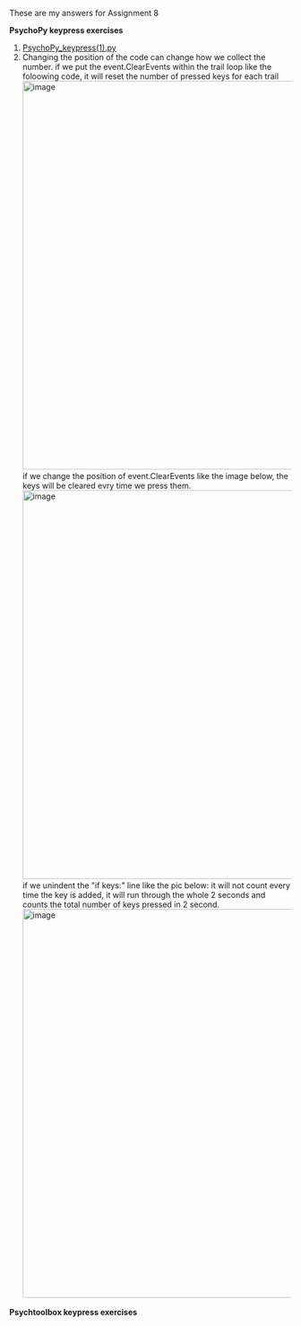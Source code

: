 These are my answers for Assignment 8

**PsychoPy keypress exercises** <br />
1. [PsychoPy_keypress(1).py](https://github.com/VKYMSC/PSYCH403/blob/main/Assignment8/PsychoPy_keypress(1).py) <br />
2.  Changing the position of the code can change how we collect the number. if we put the event.ClearEvents within the trail loop like the foloowing code, it will reset the number of pressed keys for each trail <br /> <img width="693" alt="image" src="https://user-images.githubusercontent.com/43455460/204129106-12642ae5-4414-4e3e-aea6-afb72500ef29.png"> <br />
if we change the position of event.ClearEvents like the image below, the keys will be cleared evry time we press them. <br />
<img width="693" alt="image" src="https://user-images.githubusercontent.com/43455460/204129355-f50366a4-4b5c-4fa7-b9b0-3109ad509e43.png"> <br />
if we unindent the "if keys:" line like the pic below: it will not count every time the key is added, it will run through the whole 2 seconds and counts the total number of keys pressed in 2 second. <br /> <img width="693" alt="image" src="https://user-images.githubusercontent.com/43455460/204129435-74858d0a-6d04-4efa-802b-f0b8229634db.png">

**Psychtoolbox keypress exercises** <br />
